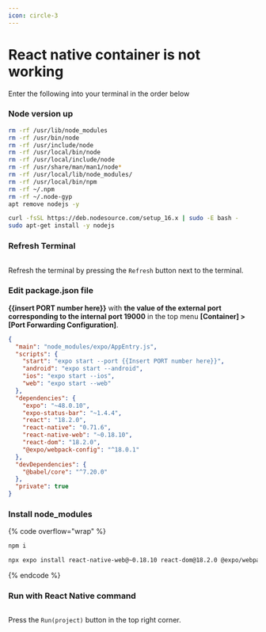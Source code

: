 ```yaml
---
icon: circle-3
---
```


# React native container is not working

Enter the following into your terminal in the order below

### Node version up <a href="#node-version-up" id="node-version-up"></a>

```bash
rm -rf /usr/lib/node_modules
rm -rf /usr/bin/node
rm -rf /usr/include/node
rm -rf /usr/local/bin/node
rm -rf /usr/local/include/node
rm -rf /usr/share/man/man1/node*
rm -rf /usr/local/lib/node_modules/
rm -rf /usr/local/bin/npm
rm -rf ~/.npm
rm -rf ~/.node-gyp
apt remove nodejs -y

curl -fsSL https://deb.nodesource.com/setup_16.x | sudo -E bash -
sudo apt-get install -y nodejs
```

### **Refresh Terminal** <a href="#refresh-terminal" id="refresh-terminal"></a>

<figure><img src="https://mkdocs-mxedr.run.goorm.site/assets/images/React-native-container-is-not-working.en_60.png" alt=""><figcaption></figcaption></figure>

Refresh the terminal by pressing the `Refresh` button next to the terminal.

### **Edit package.json file** <a href="#edit-packagejson-file" id="edit-packagejson-file"></a>

**\{{insert PORT number here\}}** with **the value of the external port corresponding to the internal port 19000** in the top menu **\[Container] > \[Port Forwarding Configuration]**.

```json
{
  "main": "node_modules/expo/AppEntry.js",
  "scripts": {
    "start": "expo start --port {{Insert PORT number here}}",
    "android": "expo start --android",
    "ios": "expo start --ios",
    "web": "expo start --web"
  },
  "dependencies": {
    "expo": "~48.0.10",
    "expo-status-bar": "~1.4.4",
    "react": "18.2.0",
    "react-native": "0.71.6",
    "react-native-web": "~0.18.10",
    "react-dom": "18.2.0",
    "@expo/webpack-config": "^18.0.1"
  },
  "devDependencies": {
    "@babel/core": "^7.20.0"
  },
  "private": true
}

```

### Install node\_modules <a href="#install-node_modules" id="install-node_modules"></a>

{% code overflow="wrap" %}
```bash
npm i

npx expo install react-native-web@~0.18.10 react-dom@18.2.0 @expo/webpack-config@^18.0.1
```
{% endcode %}

### **Run with React Native command** <a href="#run-with-react-native-command" id="run-with-react-native-command"></a>

<figure><img src="https://mkdocs-mxedr.run.goorm.site/assets/images/React-native-container-is-not-working.en_61.png" alt=""><figcaption></figcaption></figure>

Press the `Run(project)` button in the top right corner.
